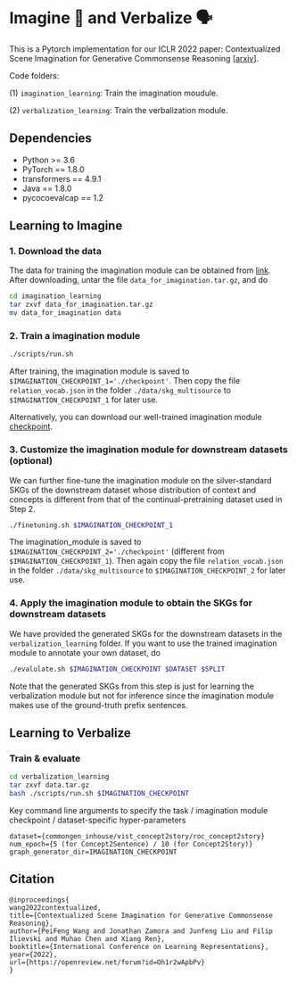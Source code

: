 # Imagine :thought_balloon: and Verbalize :speaking_head: 

This is a Pytorch implementation for our ICLR 2022 paper: 
Contextualized Scene Imagination for Generative Commonsense Reasoning [[arxiv](https://arxiv.org/abs/2112.06318)].

Code folders: 

(1) `imagination_learning`: Train the imagination moudule.

(2) `verbalization_learning`: Train the verbalization module.


## Dependencies

- Python >= 3.6
- PyTorch == 1.8.0
- transformers == 4.9.1
- Java == 1.8.0
- pycocoevalcap == 1.2

## Learning to Imagine

### 1. Download the data

The data for training the imagination module can be obtained from [link](https://drive.google.com/file/d/1cRzwxyVAGvmS46Q852tvoiSxbCV2MQV1/view?usp=sharing). After downloading, untar the file `data_for_imagination.tar.gz`, and do
```bash
cd imagination_learning 
tar zxvf data_for_imagination.tar.gz
mv data_for_imagination data
```

### 2. Train a imagination module

```bash
./scripts/run.sh
```
After training, the imagination module is saved to `$IMAGINATION_CHECKPOINT_1='./checkpoint'`. Then copy the file `relation_vocab.json` in the folder `./data/skg_multisource` to `$IMAGINATION_CHECKPOINT_1` for later use. 

Alternatively, you can download our well-trained imagination module [checkpoint](https://drive.google.com/file/d/1GQFbirHjASKobcKwxfJGDJcLHXtNDcK4/view?usp=sharing).

### 3. Customize the imagination module for downstream datasets (optional)

We can further fine-tune the imagination module on the silver-standard SKGs of the downstream dataset whose distribution of context and concepts is different from that of the continual-pretraining dataset used in Step 2.
```bash
./finetuning.sh $IMAGINATION_CHECKPOINT_1
```

The imagination_module is saved to `$IMAGINATION_CHECKPOINT_2='./checkpoint'` (different from `$IMAGINATION_CHECKPOINT_1`). Then again copy the file `relation_vocab.json` in the folder `./data/skg_multisource` to `$IMAGINATION_CHECKPOINT_2` for later use.

### 4. Apply the imagination module to obtain the SKGs for downstream datasets

We have provided the generated SKGs for the downstream datasets in the `verbalization_learning` folder. If you want to use the trained imagination module to annotate your own dataset, do
```bash
./evalulate.sh $IMAGINATION_CHECKPOINT $DATASET $SPLIT
```

Note that the generated SKGs from this step is just for learning the verbalization module but not for inference since the imagination module makes use of the ground-truth prefix sentences.

## Learning to Verbalize

### Train & evaluate
```bash
cd verbalization_learning
tar zxvf data.tar.gz
bash ./scripts/run.sh $IMAGINATION_CHECKPOINT
```

Key command line arguments to specify the task / imagination module checkpoint / dataset-specific hyper-parameters

```plain
dataset={commongen_inhouse/vist_concept2story/roc_concept2story}
num_epoch={5 (for Concept2Sentence) / 10 (for Concept2Story)}
graph_generator_dir=IMAGINATION_CHECKPOINT
```

## Citation
```
@inproceedings{
wang2022contextualized,
title={Contextualized Scene Imagination for Generative Commonsense Reasoning},
author={PeiFeng Wang and Jonathan Zamora and Junfeng Liu and Filip Ilievski and Muhao Chen and Xiang Ren},
booktitle={International Conference on Learning Representations},
year={2022},
url={https://openreview.net/forum?id=Oh1r2wApbPv}
}
```
